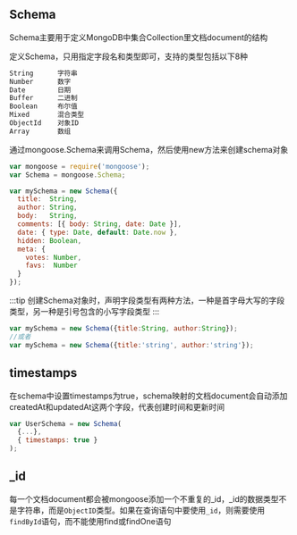 ## Schema

Schema主要用于定义MongoDB中集合Collection里文档document的结构

定义Schema，只用指定字段名和类型即可，支持的类型包括以下8种

```txt
String      字符串
Number      数字
Date        日期
Buffer      二进制
Boolean     布尔值
Mixed       混合类型
ObjectId    对象ID
Array       数组
```

通过mongoose.Schema来调用Schema，然后使用new方法来创建schema对象

```js
var mongoose = require('mongoose');
var Schema = mongoose.Schema;

var mySchema = new Schema({
  title:  String,
  author: String,
  body:   String,
  comments: [{ body: String, date: Date }],
  date: { type: Date, default: Date.now },
  hidden: Boolean,
  meta: {
    votes: Number,
    favs:  Number
  }
});
```

:::tip
创建Schema对象时，声明字段类型有两种方法，一种是首字母大写的字段类型，另一种是引号包含的小写字段类型
:::

```js
var mySchema = new Schema({title:String, author:String});
//或者
var mySchema = new Schema({title:'string', author:'string'});
```

## timestamps

在schema中设置timestamps为true，schema映射的文档document会自动添加createdAt和updatedAt这两个字段，代表创建时间和更新时间

```js
var UserSchema = new Schema(
  {...},
  { timestamps: true }
);
```

## _id

每一个文档document都会被mongoose添加一个不重复的_id，_id的数据类型不是字符串，而是`ObjectID`类型。如果在查询语句中要使用`_id`，则需要使用`findById`语句，而不能使用find或findOne语句